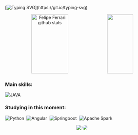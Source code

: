 [![Typing SVG](https://readme-typing-svg.herokuapp.com/?color=335BFF&size=35&center=true&vCenter=true&width=1000&lines=Olá,+sou+o+Felipe+Ferrari;+Tenho+27+anos+;Sou+minerador+de+dados;e+geógrafo;)](https://git.io/typing-svg)


<div align="center">  
  <img width="49%" height="195px" src="https://github-readme-stats.vercel.app/api?username=offg97&show_icons=true&count_private=true&hide_border=true&title_color=335BFF&icon_color=335BFF&text_color=335BFF&bg_color=A6E5FC" alt="Felipe Ferrari github stats" /> 
  <img width="41%" height="195px" src="https://github-readme-stats.vercel.app/api/top-langs/?username=offg97&layout=compact&hide_border=true&title_color=335BFF&text_color=e4605e&bg_color=A6E5FC" />
</div>

 
 ### Main skills:
![JAVA](https://img.shields.io/badge/-java-0D1117?style=for-the-badge&logo=java&logoColor=00fff7&labelColor=0D1117)&nbsp;



### Studying in this moment:
![Python](https://img.shields.io/badge/-Python-0D1117?style=for-the-badge&logo=python&labelColor=0D1117)&nbsp;
![Angular](https://img.shields.io/badge/-Angular-0D1117?style=for-the-badge&logo=angular&labelColor=0D1117)&nbsp;
![Springboot](https://img.shields.io/badge/-springboot-0D1117?style=for-the-badge&logo=springboot&labelColor=0D1117)&nbsp;
![Apache Spark](https://img.shields.io/badge/-apachespark-0D1117?style=for-the-badge&logo=apachespark&labelColor=0D1117)&nbsp;

<div align="center"> 
<a href = "mailto:ofelipeferrarig@gmail.com"> <img src="https://img.shields.io/badge/-Gmail-%23333?style=for-the-badge&logo=gmail&logoColor=white" target="_blank"></a>
<a href="https://www.linkedin.com/in/felipe-ferrari-lopes-93b443137/" target="_blank"><img src="https://img.shields.io/badge/-LinkedIn-%230077B5?style=for-the-badge&logo=linkedin&logoColor=white" style="border-radius: 30px" target="_blank"></a> 
 </div>

